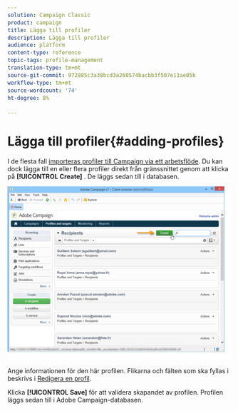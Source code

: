 ```yaml
---
solution: Campaign Classic
product: campaign
title: Lägga till profiler
description: Lägga till profiler
audience: platform
content-type: reference
topic-tags: profile-management
translation-type: tm+mt
source-git-commit: 972885c3a38bcd3a260574bacbb3f507e11ae05b
workflow-type: tm+mt
source-wordcount: '74'
ht-degree: 8%

---
```



# Lägga till profiler{#adding-profiles}

I de flesta fall [importeras profiler till Campaign via ett arbetsflöde](../../workflow/using/importing-data.md). Du kan dock lägga till en eller flera profiler direkt från gränssnittet genom att klicka på **[!UICONTROL Create]** . De läggs sedan till i databasen.

![](assets/s_ncs_user_profile_add.png)

Ange informationen för den här profilen. Flikarna och fälten som ska fyllas i beskrivs i [Redigera en profil](../../platform/using/editing-a-profile.md).

Klicka **[!UICONTROL Save]** för att validera skapandet av profilen. Profilen läggs sedan till i Adobe Campaign-databasen.

